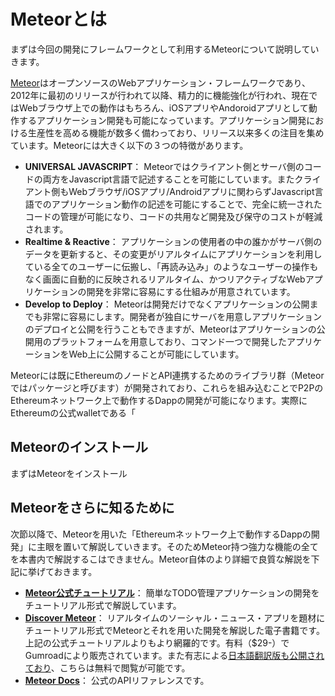 # Meteorとは

まずは今回の開発にフレームワークとして利用するMeteorについて説明していきます。

[Meteor](https://www.meteor.com/)はオープンソースのWebアプリケーション・フレームワークであり、2012年に最初のリリースが行われて以降、精力的に機能強化が行われ、現在ではWebブラウザ上での動作はもちろん、iOSアプリやAndoroidアプリとして動作するアプリケーション開発も可能になっています。アプリケーション開発における生産性を高める機能が数多く備わっており、リリース以来多くの注目を集めています。Meteorには大きく以下の３つの特徴があります。
* **UNIVERSAL JAVASCRIPT**： Meteorではクライアント側とサーバ側のコードの両方をJavascript言語で記述することを可能にしています。またクライアント側もWebブラウザ/iOSアプリ/Androidアプリに関わらずJavascript言語でのアプリケーション動作の記述を可能にすることで、完全に統一されたコードの管理が可能になり、コードの共用など開発及び保守のコストが軽減されます。
* **Realtime & Reactive**： アプリケーションの使用者の中の誰かがサーバ側のデータを更新すると、その変更がリアルタイムにアプリケーションを利用している全てのユーザーに伝搬し、「再読み込み」のようなユーザーの操作もなく画面に自動的に反映されるリアルタイム、かつリアクティブなWebアプリケーションの開発を非常に容易にする仕組みが用意されています。
* **Develop to Deploy**： Meteorは開発だけでなくアプリケーションの公開までも非常に容易にします。開発者が独自にサーバを用意しアプリケーションのデプロイと公開を行うこともできますが、Meteorはアプリケーションの公開用のプラットフォームを用意しており、コマンド一つで開発したアプリケーションをWeb上に公開することが可能にしています。

Meteorには既にEthereumのノードとAPI連携するためのライブラリ群（Meteorではパッケージと呼びます）が開発されており、これらを組み込むことでP2PのEthereumネットワーク上で動作するDappの開発が可能になります。実際にEthereumの公式walletである「

## Meteorのインストール

まずはMeteorをインストール


## Meteorをさらに知るために
次節以降で、Meteorを用いた「Ethereumネットワーク上で動作するDappの開発」に主眼を置いて解説していきます。そのためMeteor持つ強力な機能の全てを本書内で解説するこはできません。Meteor自体のより詳細で良質な解説を下記に挙げておきます。
* **[Meteor公式チュートリアル](https://www.meteor.com/tutorials/blaze/creating-an-app)**： 簡単なTODO管理アプリケーションの開発をチュートリアル形式で解説しています。
* **[Discover Meteor](https://www.discovermeteor.com/)**： リアルタイムのソーシャル・ニュース・アプリを題材にチュートリアル形式でMeteorとそれを用いた開発を解説した電子書籍です。上記の公式チュートリアルよりもより網羅的です。有料（$29-）でGumroadにより販売されています。また有志による[日本語翻訳版も公開されており](http://ja.discovermeteor.com/)、こちらは無料で閲覧が可能です。
* **[Meteor Docs](http://docs.meteor.com/#/full/)**： 公式のAPIリファレンスです。